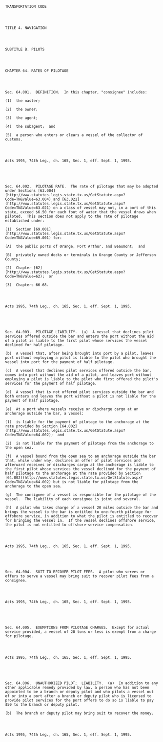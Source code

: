 ﻿
    
    
    	
    					
    
    
    TRANSPORTATION CODE
    
      
    
    
    TITLE 4. NAVIGATION
    
      
    
    
    SUBTITLE B. PILOTS
    
      
    
    
    CHAPTER 64. RATES OF PILOTAGE
    
      
    
    
    Sec. 64.001.  DEFINITION.  In this chapter, "consignee" includes:
    
    (1)  the master;
    
    (2)  the owner;
    
    (3)  the agent;
    
    (4)  the subagent;  and
    
    (5)  a person who enters or clears a vessel of the collector of customs.
    
    
    
    
    Acts 1995, 74th Leg., ch. 165, Sec. 1, eff. Sept. 1, 1995.
    
    
    
    
    
    Sec. 64.002.  PILOTAGE RATE.  The rate of pilotage that may be adopted under Sections [63.004](http://www.statutes.legis.state.tx.us/GetStatute.aspx?Code=TN&Value=63.004) and [63.021](http://www.statutes.legis.state.tx.us/GetStatute.aspx?Code=TN&Value=63.021) on a class of vessel may not, in a port of this state, exceed $6.50 for each foot of water that the vessel draws when piloted.  This section does not apply to the rate of pilotage established under:
    
    (1)  Section [69.001](http://www.statutes.legis.state.tx.us/GetStatute.aspx?Code=TN&Value=69.001) for:
    
    (A)  the public ports of Orange, Port Arthur, and Beaumont;  and
    
    (B)  privately owned docks or terminals in Orange County or Jefferson County;
    
    (2)  Chapter [62](http://www.statutes.legis.state.tx.us/GetStatute.aspx?Code=TN&Value=62);  or
    
    (3)  Chapters 66-68.
    
    
    
    
    Acts 1995, 74th Leg., ch. 165, Sec. 1, eff. Sept. 1, 1995.
    
    
    
    
    
    Sec. 64.003.  PILOTAGE LIABILITY.  (a)  A vessel that declines pilot services offered outside the bar and enters the port without the aid of a pilot is liable to the first pilot whose services the vessel declined for half pilotage.
    
    (b)  A vessel that, after being brought into port by a pilot, leaves port without employing a pilot is liable to the pilot who brought the vessel into port for the payment of half pilotage.
    
    (c)  A vessel that declines pilot services offered outside the bar, comes into port without the aid of a pilot, and leaves port without employing a pilot is liable to the pilot who first offered the pilot's services for the payment of half pilotage.
    
    (d)  A vessel that is not offered pilot services outside the bar and both enters and leaves the port without a pilot is not liable for the payment of half pilotage.
    
    (e)  At a port where vessels receive or discharge cargo at an anchorage outside the bar, a vessel:
    
    (1)  is liable for the payment of pilotage to the anchorage at the rate provided by Section [64.002](http://www.statutes.legis.state.tx.us/GetStatute.aspx?Code=TN&Value=64.002);  and
    
    (2)  is not liable for the payment of pilotage from the anchorage to the open sea.
    
    (f)  A vessel bound from the open sea to an anchorage outside the bar that, while under way, declines an offer of pilot services and afterward receives or discharges cargo at the anchorage is liable to the first pilot whose services the vessel declined for the payment of half pilotage to the anchorage at the rate provided by Section [64.002](http://www.statutes.legis.state.tx.us/GetStatute.aspx?Code=TN&Value=64.002) but is not liable for pilotage from the anchorage to the open sea.
    
    (g)  The consignee of a vessel is responsible for the pilotage of the vessel.  The liability of each consignee is joint and several.
    
    (h)  A pilot who takes charge of a vessel 20 miles outside the bar and brings the vessel to the bar is entitled to one-fourth pilotage for offshore service, in addition to what the pilot is entitled to recover for bringing the vessel in.  If the vessel declines offshore service, the pilot is not entitled to offshore-service compensation.
    
    
    
    
    Acts 1995, 74th Leg., ch. 165, Sec. 1, eff. Sept. 1, 1995.
    
    
    
    
    
    Sec. 64.004.  SUIT TO RECOVER PILOT FEES.  A pilot who serves or offers to serve a vessel may bring suit to recover pilot fees from a consignee.
    
    
    
    
    Acts 1995, 74th Leg., ch. 165, Sec. 1, eff. Sept. 1, 1995.
    
    
    
    
    
    Sec. 64.005.  EXEMPTIONS FROM PILOTAGE CHARGES.  Except for actual service provided, a vessel of 20 tons or less is exempt from a charge for pilotage.
    
    
    
    
    Acts 1995, 74th Leg., ch. 165, Sec. 1, eff. Sept. 1, 1995.
    
    
    
    
    
    Sec. 64.006.  UNAUTHORIZED PILOT;  LIABILITY.  (a)  In addition to any other applicable remedy provided by law, a person who has not been appointed to be a branch or deputy pilot and who pilots a vessel out of or into a port after a branch or deputy pilot who is licensed to provide pilot services for the port offers to do so is liable to pay $50 to the branch or deputy pilot.
    
    (b)  The branch or deputy pilot may bring suit to recover the money.
    
    
    
    
    Acts 1995, 74th Leg., ch. 165, Sec. 1, eff. Sept. 1, 1995.
    
    
    
    
    				
